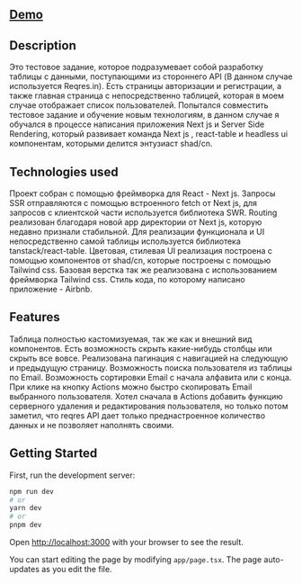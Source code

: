 ## [Demo](https://posts-phewstaff.vercel.app/posts) 

## Description

Это тестовое задание, которое подразумевает собой разработку таблицы с данными, поступающими из стороннего API (В данном случае используется Reqres.in). Есть страницы авторизации и регистрации, а также главная страница с непосредственно таблицей, которая в моем случае отображает список пользователей. Попытался совместить тестовое задание и обучение новым технологиям, в данном случае я обучался в процессе написания приложения Next js и Server Side Rendering, который развивает команда Next js , react-table и headless ui компонентам, которыми делится энтузиаст shad/cn.

## Technologies used

Проект собран с помощью фреймворка для React - Next js.
Запросы SSR отправляются с помощью встроенного fetch от Next js, для запросов с клиентской части используется библиотека SWR.
Routing реализован благодаря новой app директории от Next js, которую недавно признали стабильной.
Для реализации функционала и UI непосредственно самой таблицы используется библиотека tanstack/react-table.
Цветовая, стилевая UI реализация построена с помощью компонентов от shad/cn, которые построены с помощью Tailwind css.
Базовая верстка так же реализована с использованием фреймворка Tailwind css.
Стиль кода, по которому написано приложение - Airbnb.

## Features

Таблица полностью кастомизуемая, так же как и внешний вид компонентов.
Есть возможность скрыть какие-нибудь столбцы или скрыть все вовсе.
Реализована пагинация с навигацией на следующую и предыдущую страницу.
Возможность поиска пользователя из таблицы по Email.
Возможность сортировки Email с начала алфавита или с конца.
При клике на кнопку Actions можно быстро скопировать Email выбранного пользователя.
Хотел сначала в Actions добавить функцию серверного удаления и редактирования пользователя, но только потом заметил, что reqres API дает только преднастроенное количество данных и не позволяет наполнять своими.

## Getting Started

First, run the development server:

```bash
npm run dev
# or
yarn dev
# or
pnpm dev
```

Open [http://localhost:3000](http://localhost:3000) with your browser to see the result.

You can start editing the page by modifying `app/page.tsx`. The page auto-updates as you edit the file.
